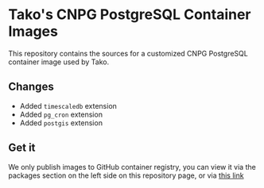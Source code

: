 # Tako's CNPG PostgreSQL Container Images

This repository contains the sources for a customized CNPG PostgreSQL container image used by Tako.

## Changes
- Added `timescaledb` extension
- Added `pg_cron` extension
- Added `postgis` extension

## Get it
We only publish images to GitHub container registry, you can view it via the packages section on the left side on this repository page, or via [this link](https://github.com/orgs/takodotid/packages?repo_name=postgres-containers)
